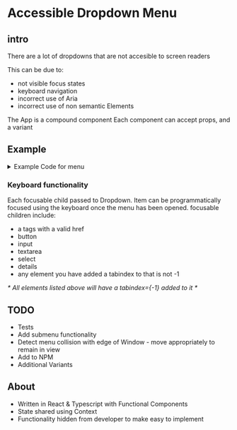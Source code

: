 # Accessible Dropdown Menu

## intro

There are a lot of dropdowns that are not accesible to screen readers

This can be due to:

- not visible focus states
- keyboard navigation
- incorrect use of Aria
- incorrect use of non semantic Elements

The App is a compound component
Each component can accept props, and a variant

## Example

<details>
<summary> Example Code for menu</summary>

```html
<Dropdown>
  <Dropdown.Trigger label="TEST LABEL" variant="default">
    Menu
  </Dropdown.Trigger>
  <Dropdown.Content>
    <Dropdown.Item>
      <button>hello</button>
    </Dropdown.Item>
    <Dropdown.Item>
      <a href="/#">world</a>
    </Dropdown.Item>
    <Dropdown.Item>
      <p>hello</p>
    </Dropdown.Item>
  </Dropdown.Content>
</Dropdown>
```

</details>

### Keyboard functionality

Each focusable child passed to Dropdown. Item can be programmatically focused using the keyboard once the menu has been opened.
focusable children include:

- a tags with a valid href
- button
- input
- textarea
- select
- details
- any element you have added a tabindex to that is not -1

_* All elements listed above will have a tabindex={-1} added to it *_

## TODO

- Tests
- Add submenu functionality
- Detect menu collision with edge of Window - move appropriately to remain in view
- Add to NPM
- Additional Variants

## About

- Written in React & Typescript with Functional Components
- State shared using Context
- Functionality hidden from developer to make easy to implement
